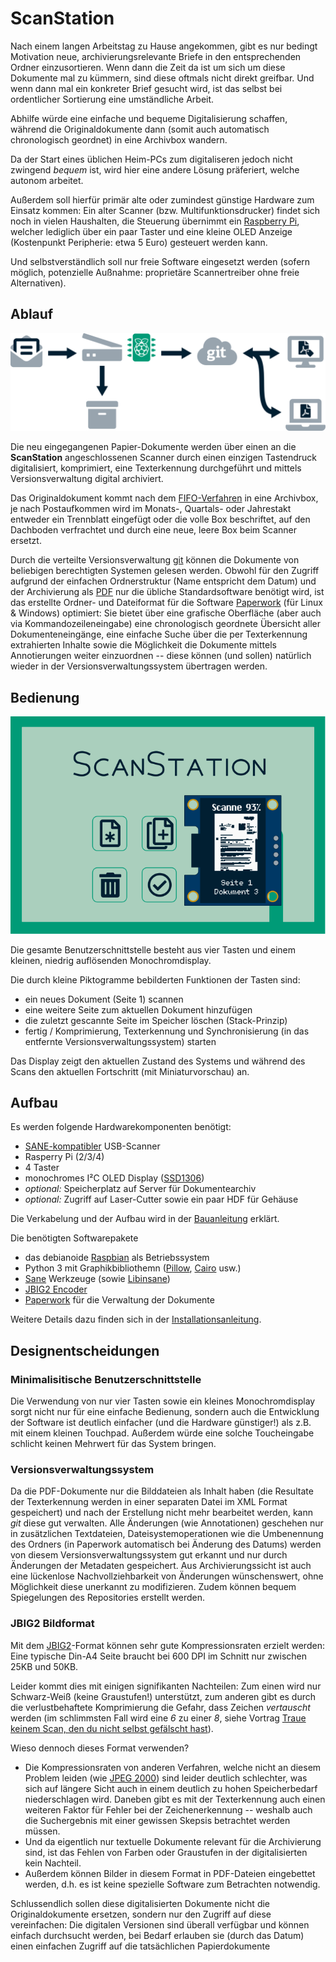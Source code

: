 ScanStation
===========

Nach einem langen Arbeitstag zu Hause angekommen, gibt es nur bedingt Motivation neue, archivierungsrelevante Briefe in den entsprechenden Ordner einzusortieren.
Wenn dann die Zeit da ist um sich um diese Dokumente mal zu kümmern, sind diese oftmals nicht direkt greifbar.
Und wenn dann mal ein konkreter Brief gesucht wird, ist das selbst bei ordentlicher Sortierung eine umständliche Arbeit.

Abhilfe würde eine einfache und bequeme Digitalisierung schaffen, während die Originaldokumente dann (somit auch automatisch chronologisch geordnet) in eine Archivbox wandern.

Da der Start eines üblichen Heim-PCs zum digitaliseren jedoch nicht zwingend *bequem* ist, wird hier eine andere Lösung präferiert, welche autonom arbeitet.

Außerdem soll hierfür primär alte oder zumindest günstige Hardware zum Einsatz kommen:
Ein alter Scanner (bzw. Multifunktionsdrucker) findet sich noch in vielen Haushalten, die Steuerung übernimmt ein [Raspberry Pi](https://de.wikipedia.org/wiki/Raspberry_Pi), welcher lediglich über ein paar Taster und eine kleine OLED Anzeige (Kostenpunkt Peripherie: etwa 5 Euro) gesteuert werden kann.

Und selbstverständlich soll nur freie Software eingesetzt werden (sofern möglich, potenzielle Außnahme: proprietäre Scannertreiber ohne freie Alternativen).


Ablauf
------

![Flussdiagramm](./images/flow.svg)

Die neu eingegangenen Papier-Dokumente werden über einen an die **ScanStation** angeschlossenen Scanner durch einen einzigen Tastendruck digitalisiert, komprimiert, eine Texterkennung durchgeführt und mittels Versionsverwaltung digital archiviert.

Das Originaldokument kommt nach dem [FIFO-Verfahren](https://de.wikipedia.org/wiki/First_In_%E2%80%93_First_Out) in eine Archivbox, je nach Postaufkommen wird im Monats-, Quartals- oder Jahrestakt entweder ein Trennblatt eingefügt oder die volle Box beschriftet, auf den Dachboden verfrachtet und durch eine neue, leere Box beim Scanner ersetzt.

Durch die verteilte Versionsverwaltung [git](https://de.wikipedia.org/wiki/Git) können die Dokumente von beliebigen berechtigten Systemen gelesen werden.
Obwohl für den Zugriff aufgrund der einfachen Ordnerstruktur (Name entspricht dem Datum) und der Archivierung als [PDF](https://de.wikipedia.org/wiki/Portable_Document_Format) nur die übliche Standardsoftware benötigt wird, ist das erstellte Ordner- und Dateiformat für die Software [Paperwork](https://openpaper.work/) (für Linux & Windows) optimiert:
Sie bietet über eine grafische Oberfläche (aber auch via Kommandozeileneingabe) eine chronologisch geordnete Übersicht aller Dokumenteneingänge, eine einfache Suche über die per Texterkennung extrahierten Inhalte sowie die Möglichkeit die Dokumente mittels Annotierungen weiter einzuordnen -- diese können (und sollen) natürlich wieder in der Versionsverwaltungssystem übertragen werden.


Bedienung
---------

![Benutzerschnittstelle](./images/interface.svg)

Die gesamte Benutzerschnittstelle besteht aus vier Tasten und einem kleinen, niedrig auflösenden Monochromdisplay.

Die durch kleine Piktogramme bebilderten Funktionen der Tasten sind:
 * ein neues Dokument (Seite 1) scannen 
 * eine weitere Seite zum aktuellen Dokument hinzufügen
 * die zuletzt gescannte Seite im Speicher löschen (Stack-Prinzip)
 * fertig / Komprimierung, Texterkennung und Synchronisierung (in das entfernte Versionsverwaltungssystem) starten

Das Display zeigt den aktuellen Zustand des Systems und während des Scans den aktuellen Fortschritt (mit Miniaturvorschau) an.


Aufbau
------

Es werden folgende Hardwarekomponenten benötigt:

 * [SANE-kompatibler](http://www.sane-project.org/sane-supported-devices.html) USB-Scanner
 * Rasperry Pi (2/3/4)
 * 4 Taster
 * monochromes I²C OLED Display ([SSD1306](https://cdn-shop.adafruit.com/datasheets/SSD1306.pdf))
 * *optional:* Speicherplatz auf Server für Dokumentearchiv
 * *optional:* Zugriff auf Laser-Cutter sowie ein paar HDF für Gehäuse

Die Verkabelung und der Aufbau wird in der [Bauanleitung](BUILD.md) erklärt.


Die benötigten Softwarepakete

 * das debianoide [Raspbian](https://www.raspberrypi.org/software/operating-systems/) als Betriebssystem
 * Python 3 mit Graphikbibliothemn ([Pillow](https://pillow.readthedocs.io/en/latest/), [Cairo](https://pycairo.readthedocs.io/en/latest/) usw.)
 * [Sane](http://www.sane-project.org/) Werkzeuge (sowie [Libinsane](https://gitlab.gnome.org/World/OpenPaperwork/libinsane))
 * [JBIG2 Encoder](https://github.com/agl/jbig2enc)
 * [Paperwork](https://openpaper.work/) für die Verwaltung der Dokumente

Weitere Details dazu finden sich in der [Installationsanleitung](INSTALL.md).


Designentscheidungen
--------------------

### Minimalisitische Benutzerschnittstelle

Die Verwendung von nur vier Tasten sowie ein kleines Monochromdisplay sorgt nicht nur für eine einfache Bedienung, sondern auch die Entwicklung der Software ist deutlich einfacher (und die Hardware günstiger!) als z.B. mit einem kleinen Touchpad.
Außerdem würde eine solche Toucheingabe schlicht keinen Mehrwert für das System bringen.

### Versionsverwaltungssystem

Da die PDF-Dokumente nur die Bilddateien als Inhalt haben (die Resultate der Texterkennung werden in einer separaten Datei im XML Format gespeichert) und nach der Erstellung nicht mehr bearbeitet werden, kann *git* diese gut verwalten.
Alle Änderungen (wie Annotationen) geschehen nur in zusätzlichen Textdateien, Dateisystemoperationen wie die Umbenennung des Ordners (in Paperwork automatisch bei Änderung des Datums) werden von diesem Versionsverwaltungssystem gut erkannt und nur durch Änderungen der Metadaten gespeichert. Aus Archivierungssicht ist auch eine lückenlose Nachvollziehbarkeit von Änderungen wünschenswert, ohne Möglichkeit diese unerkannt zu modifizieren. Zudem können bequem Spiegelungen des Repositories erstellt werden.

### JBIG2 Bildformat

Mit dem [JBIG2](https://de.wikipedia.org/wiki/JBIG2)-Format können sehr gute Kompressionsraten erzielt werden: Eine typische Din-A4 Seite braucht bei 600 DPI im Schnitt nur zwischen 25KB und 50KB.

Leider kommt dies mit einigen signifikanten Nachteilen:
Zum einen wird nur Schwarz-Weiß (keine Graustufen!) unterstützt, zum anderen gibt es durch die verlustbehaftete Komprimierung die Gefahr, dass Zeichen *vertauscht* werden (im schlimmsten Fall wird eine *6* zu einer *8*, siehe Vortrag [Traue keinem Scan, den du nicht selbst gefälscht hast](http://www.dkriesel.com/blog/2013/0802_xerox-workcentres_are_switching_written_numbers_when_scanning)).

Wieso dennoch dieses Format verwenden?
 * Die Kompressionsraten von anderen Verfahren, welche nicht an diesem Problem leiden (wie [JPEG 2000](https://de.wikipedia.org/wiki/JPEG_2000)) sind leider deutlich schlechter, was sich auf längere Sicht auch in einem deutlich zu hohen Speicherbedarf niederschlagen wird. Daneben gibt es mit der Texterkennung auch einen weiteren Faktor für Fehler bei der Zeichenerkennung -- weshalb auch die Suchergebnis mit einer gewissen Skepsis betrachtet werden müssen.
 * Und da eigentlich nur textuelle Dokumente relevant für die Archivierung sind, ist das Fehlen von Farben oder Graustufen in der digitalisierten kein Nachteil.
 * Außerdem können Bilder in diesem Format in PDF-Dateien eingebettet werden, d.h. es ist keine spezielle Software zum Betrachten notwendig.

Schlussendlich sollen diese digitalisierten Dokumente nicht die Originaldokumente ersetzen, sondern nur den Zugriff auf diese vereinfachen: Die digitalen Versionen sind überall verfügbar und können einfach durchsucht werden, bei Bedarf erlauben sie (durch das Datum) einen einfachen Zugriff auf die tatsächlichen Papierdokumente
